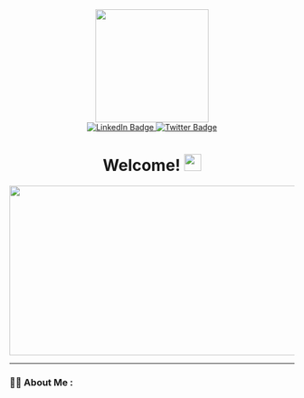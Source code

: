 <div id="header" align="center">
  <img src='https://media.giphy.com/media/ho0xXatV7b3Fo1ZRXN/giphy.gif' width="200"/>
</div>

<div id="badges" align='center'>
  <a href="https://www.linkedin.com/in/dexter-matis-430261243/">
    <img src="https://img.shields.io/badge/LinkedIn-blue?style=for-the-badge&logo=linkedin&logoColor=white" alt="LinkedIn Badge"/>
  </a>
  <a href="https://twitter.com/DexterMatis0489">
    <img src="https://img.shields.io/badge/Twitter-blue?style=for-the-badge&logo=twitter&logoColor=white" alt="Twitter Badge"/>
  </a>
</div>

<div id='badges' align='center'>
  <img src="https://komarev.com/ghpvc/?username=NFTZ4DAYZ&style=flat-square&color=blue" alt=""/>
   </div>
   
   <div id='badges' align='center'>
  <h1>Welcome!  <img src="https://media.giphy.com/media/hvRJCLFzcasrR4ia7z/giphy.gif" width="30px"/></h1>
  </div>
  
  <div align="center">
  <img src="https://media.giphy.com/media/vhVqGkxDYxAaRbOWVp/giphy.gif" width="600" height="300"/>
  </div>
  
  ---

### :man_technologist: About Me :



